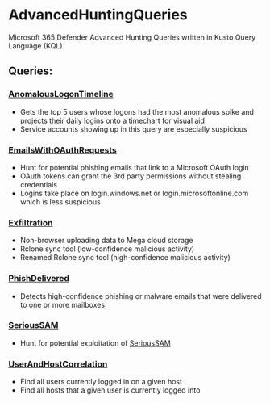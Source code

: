 # AdvancedHuntingQueries
Microsoft 365 Defender Advanced Hunting Queries written in Kusto Query Language (KQL)

## Queries:
### [AnomalousLogonTimeline](AnomalousLogonTimeline.kusto)
- Gets the top 5 users whose logons had the most anomalous spike and projects their daily logins onto a timechart for visual aid
- Service accounts showing up in this query are especially suspicious

### [EmailsWithOAuthRequests](EmailsWithOAuthRequests.kusto)
- Hunt for potential phishing emails that link to a Microsoft OAuth login
- OAuth tokens can grant the 3rd party permissions without stealing credentials
- Logins take place on login.windows.net or login.microsoftonline.com which is less suspicious

### [Exfiltration](Exfiltration.kusto)
- Non-browser uploading data to Mega cloud storage
- Rclone sync tool (low-confidence malicious activity)
- Renamed Rclone sync tool (high-confidence malicious activity)

### [PhishDelivered](PhishDelivered.kusto)
- Detects high-confidence phishing or malware emails that were delivered to one or more mailboxes

### [SeriousSAM](SeriousSAM.kusto)
- Hunt for potential exploitation of [SeriousSAM](https://msrc.microsoft.com/update-guide/vulnerability/CVE-2021-36934)

### [UserAndHostCorrelation](UserAndHostCorrelation.kusto)
- Find all users currently logged in on a given host
- Find all hosts that a given user is currently logged into
